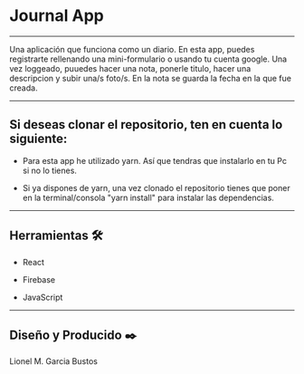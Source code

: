 
# Journal App

---

Una aplicación que funciona como un diario. En esta app, puedes registrarte rellenando una mini-formulario o usando tu cuenta google.
Una vez loggeado, puuedes hacer una nota, ponerle titulo, hacer una descripcion y subir una/s foto/s. En la nota se guarda la fecha 
en la que fue creada.

---

## Si deseas clonar el repositorio, ten en cuenta lo siguiente:

- Para esta app he utilizado yarn. Así que tendras que instalarlo en tu Pc si no lo tienes.

- Si ya dispones de yarn, una vez clonado el repositorio tienes que poner en la terminal/consola "yarn install" para instalar las dependencias.

---

## Herramientas 🛠️

- React

- Firebase

- JavaScript

---

## Diseño y Producido ✒️

Lionel M. Garcia Bustos